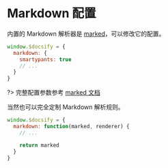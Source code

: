 # Markdown 配置

内置的 Markdown 解析器是 [marked](https://github.com/chjj/marked)，可以修改它的配置。

```js
window.$docsify = {
  markdown: {
    smartypants: true
    // ...
  }
}
```

?> 完整配置参数参考 [marked 文档](https://github.com/chjj/marked#options-1)

当然也可以完全定制 Markdown 解析规则。

```js
window.$docsify = {
  markdown: function(marked, renderer) {
    // ...

    return marked
  }
}
```